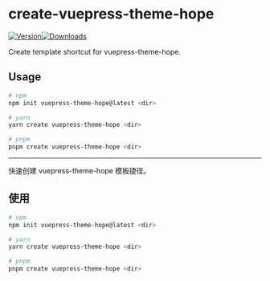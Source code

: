 # create-vuepress-theme-hope

[![Version](https://img.shields.io/npm/v/create-vuepress-theme-hope.svg?style=flat-square&logo=npm)![Downloads](https://img.shields.io/npm/dm/create-vuepress-theme-hope.svg?style=flat-square&logo=npm)](https://www.npmjs.com/package/create-vuepress-theme-hope)

Create template shortcut for vuepress-theme-hope.

## Usage

```bash
# npm
npm init vuepress-theme-hope@latest <dir>

# yarn
yarn create vuepress-theme-hope <dir>

# pnpm
pnpm create vuepress-theme-hope <dir>
```

---

快速创建 vuepress-theme-hope 模板捷径。

## 使用

```bash
# npm
npm init vuepress-theme-hope@latest <dir>

# yarn
yarn create vuepress-theme-hope <dir>

# pnpm
pnpm create vuepress-theme-hope <dir>
```
